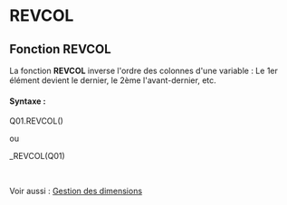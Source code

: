# REVCOL

## Fonction REVCOL

La fonction **REVCOL** inverse l'ordre des colonnes d'une variable : Le 1er élément devient le dernier, le 2ème l'avant-dernier, etc.

#### Syntaxe :&nbsp;

Q01.REVCOL()

ou

\_REVCOL(Q01)

&nbsp;

Voir aussi : [Gestion des dimensions](<Gererlesdimensionsdesvariables1.md>)